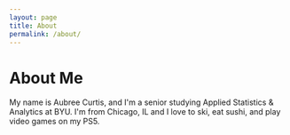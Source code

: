 ```yaml
---
layout: page
title: About
permalink: /about/
---
```


# About Me
My name is Aubree Curtis, and I'm a senior studying Applied Statistics & Analytics at BYU. I'm from Chicago, IL and I love to ski, eat sushi, and play video games on my PS5.

